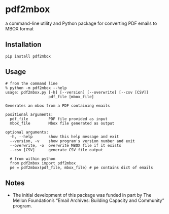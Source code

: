 # pdf2mbox
a command-line utility and Python package for converting PDF emails to MBOX format

## Installation

    pip install pdf2mbox

## Usage

    # from the command line
    % python -m pdf2mbox --help
    usage: pdf2mbox.py [-h] [--version] [--overwrite] [--csv [CSV]]
                       pdf_file [mbox_file]

    Generates an mbox from a PDF containing emails

    positional arguments:
      pdf_file         PDF file provided as input
      mbox_file        Mbox file generated as output

    optional arguments:
      -h, --help       show this help message and exit
      --version, -v    show program's version number and exit
      --overwrite, -o  overwrite MBOX file if it exists
      --csv [CSV]      generate CSV file output

      # from within python
      from pdf2mbox import pdf2mbox
      pe = pdf2mbox(pdf_file, mbox_file) # pe contains dict of emails

## Notes
* The initial development of this package was funded in part by The Mellon Foundation’s “Email Archives: Building Capacity and Community” program.
